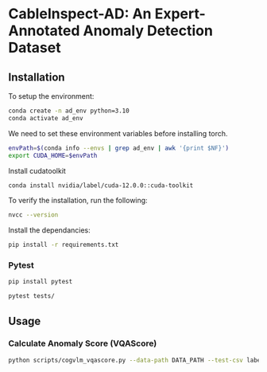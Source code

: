 # CableInspect-AD: An Expert-Annotated Anomaly Detection Dataset

## Installation

To setup the environment:
```bash
conda create -n ad_env python=3.10
conda activate ad_env
```
We need to set these environment variables before installing torch.
```bash
envPath=$(conda info --envs | grep ad_env | awk '{print $NF}')
export CUDA_HOME=$envPath
```
Install cudatoolkit
```bash
conda install nvidia/label/cuda-12.0.0::cuda-toolkit
```
To verify the installation, run the following:
```bash
nvcc --version
```
Install the dependancies:
```bash
pip install -r requirements.txt
```

### Pytest
```bash
pip install pytest

pytest tests/
```

## Usage
### Calculate Anomaly Score (VQAScore)

```bash 
python scripts/cogvlm_vqascore.py --data-path DATA_PATH --test-csv labels.csv --batch-size 4 --out-csv cables_cogvlm_zero_shot_vqascore.csv
```